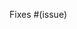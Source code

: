 <!-- Describe the changes made and enter the issue number below for the confirmed bug or approved feature request that this PR resolves -->

Fixes #(issue)